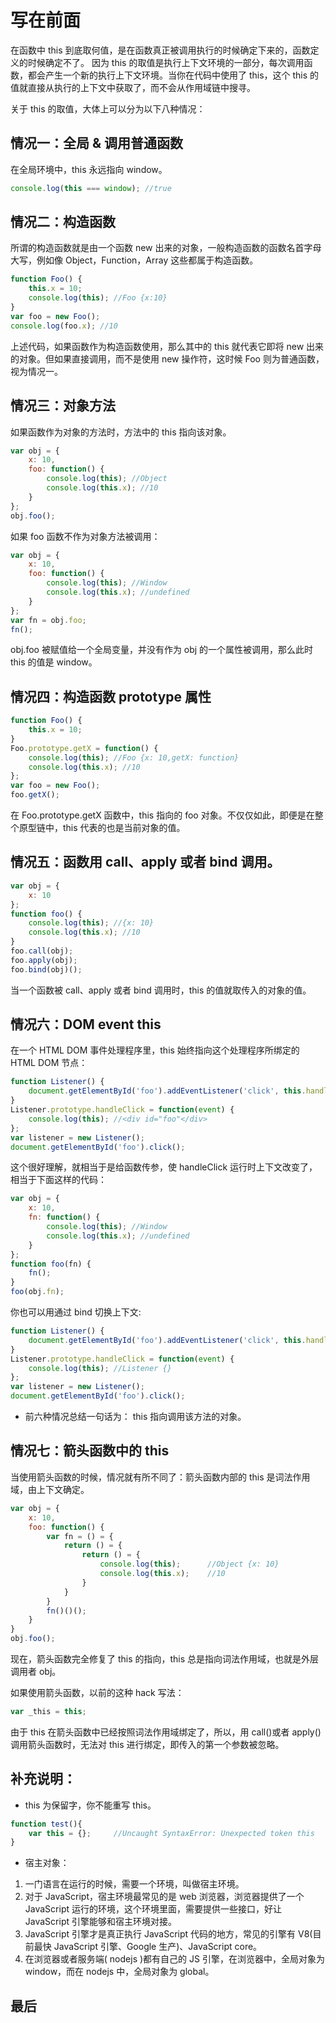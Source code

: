 # 写在前面

在函数中 this 到底取何值，是在函数真正被调用执行的时候确定下来的，函数定义的时候确定不了。
因为 this 的取值是执行上下文环境的一部分，每次调用函数，都会产生一个新的执行上下文环境。当你在代码中使用了 this，这个 this 的值就直接从执行的上下文中获取了，而不会从作用域链中搜寻。

关于 this 的取值，大体上可以分为以下八种情况：

## 情况一：全局 & 调用普通函数

在全局环境中，this 永远指向 window。

```js
console.log(this === window); //true
```

## 情况二：构造函数

所谓的构造函数就是由一个函数 new 出来的对象，一般构造函数的函数名首字母大写，例如像 Object，Function，Array 这些都属于构造函数。

```js
function Foo() {
    this.x = 10;
    console.log(this); //Foo {x:10}
}
var foo = new Foo();
console.log(foo.x); //10
```

上述代码，如果函数作为构造函数使用，那么其中的 this 就代表它即将 new 出来的对象。但如果直接调用，而不是使用 new 操作符，这时候 Foo 则为普通函数，视为情况一。

## 情况三：对象方法

如果函数作为对象的方法时，方法中的 this 指向该对象。

```js
var obj = {
    x: 10,
    foo: function() {
        console.log(this); //Object
        console.log(this.x); //10
    }
};
obj.foo();
```

如果 foo 函数不作为对象方法被调用：

```js
var obj = {
    x: 10,
    foo: function() {
        console.log(this); //Window
        console.log(this.x); //undefined
    }
};
var fn = obj.foo;
fn();
```

obj.foo 被赋值给一个全局变量，并没有作为 obj 的一个属性被调用，那么此时 this 的值是 window。

## 情况四：构造函数 prototype 属性

```js
function Foo() {
    this.x = 10;
}
Foo.prototype.getX = function() {
    console.log(this); //Foo {x: 10,getX: function}
    console.log(this.x); //10
};
var foo = new Foo();
foo.getX();
```

在 Foo.prototype.getX 函数中，this 指向的 foo 对象。不仅仅如此，即便是在整个原型链中，this 代表的也是当前对象的值。

## 情况五：函数用 call、apply 或者 bind 调用。

```js
var obj = {
    x: 10
};
function foo() {
    console.log(this); //{x: 10}
    console.log(this.x); //10
}
foo.call(obj);
foo.apply(obj);
foo.bind(obj)();
```

当一个函数被 call、apply 或者 bind 调用时，this 的值就取传入的对象的值。

## 情况六：DOM event this

在一个 HTML DOM 事件处理程序里，this 始终指向这个处理程序所绑定的 HTML DOM 节点：

```js
function Listener() {
    document.getElementById('foo').addEventListener('click', this.handleClick); //这里的 this 指向 Listener 这个对象。不是强调的是这里的 this
}
Listener.prototype.handleClick = function(event) {
    console.log(this); //<div id="foo"</div>
};
var listener = new Listener();
document.getElementById('foo').click();
```

这个很好理解，就相当于是给函数传参，使 handleClick 运行时上下文改变了，相当于下面这样的代码：

```js
var obj = {
    x: 10,
    fn: function() {
        console.log(this); //Window
        console.log(this.x); //undefined
    }
};
function foo(fn) {
    fn();
}
foo(obj.fn);
```

你也可以用通过 bind 切换上下文:

```js
function Listener() {
    document.getElementById('foo').addEventListener('click', this.handleClick.bind(this));
}
Listener.prototype.handleClick = function(event) {
    console.log(this); //Listener {}
};
var listener = new Listener();
document.getElementById('foo').click();
```

-   前六种情况总结一句话为： this 指向调用该方法的对象。

## 情况七：箭头函数中的 this

当使用箭头函数的时候，情况就有所不同了：箭头函数内部的 this 是词法作用域，由上下文确定。

```js
var obj = {
    x: 10,
    foo: function() {
        var fn = () = {
            return () = {
                return () = {
                    console.log(this);      //Object {x: 10}
                    console.log(this.x);    //10
                }
            }
        }
        fn()()();
    }
}
obj.foo();
```

现在，箭头函数完全修复了 this 的指向，this 总是指向词法作用域，也就是外层调用者 obj。

如果使用箭头函数，以前的这种 hack 写法：

```js
var _this = this;
```

由于 this 在箭头函数中已经按照词法作用域绑定了，所以，用 call()或者 apply()调用箭头函数时，无法对 this 进行绑定，即传入的第一个参数被忽略。

## 补充说明：

-   this 为保留字，你不能重写 this。

```js
function test(){
    var this = {};     //Uncaught SyntaxError: Unexpected token this
}
```

-   宿主对象：

1.  一门语言在运行的时候，需要一个环境，叫做宿主环境。
2.  对于 JavaScript，宿主环境最常见的是 web 浏览器，浏览器提供了一个 JavaScript 运行的环境，这个环境里面，需要提供一些接口，好让 JavaScript 引擎能够和宿主环境对接。
3.  JavaScript 引擎才是真正执行 JavaScript 代码的地方，常见的引擎有 V8(目前最快 JavaScript 引擎、Google 生产)、JavaScript core。
4.  在浏览器或者服务端( nodejs )都有自己的 JS 引擎，在浏览器中，全局对象为 window，而在 nodejs 中，全局对象为 global。

## 最后
